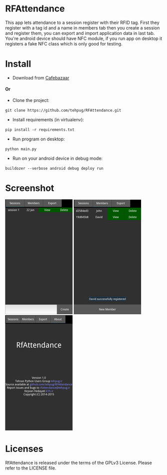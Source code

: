 RFAttendance
===============
This app lets attendance to a session register with their RFID
tag. First they register with a tag id and a name in members tab then
you create a session and register them, you can export and import
application data in last tab.
You're android device should have NFC module, if you run app on
desktop it registers a fake NFC class which is only good for testing.


Install
========
* Download from
[Cafebazaar](http://cafebazaar.ir/app/ir.tehpug.rfattendance?l=en)

#### Or

* Clone the project:

`git clone https://github.com/tehpug/RFAttendance.git`

* Install requirements (in virtualenv):

`pip install -r requirements.txt`

* Run program on desktop:

`python main.py`

* Run on your android device in debug mode:

`buildozer --verbose android debug deploy run`


Screenshot
==========
![](screenshots/sessions.png)
![](screenshots/members.png)
![](screenshots/about.png)


Licenses
==========
RfAttendance is released under the terms of the GPLv3 License. Please refer to the LICENSE file.
